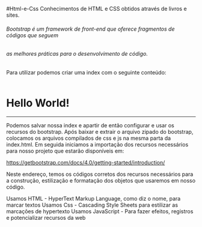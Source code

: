 #Html-e-Css
Conhecimentos de HTML e CSS obtidos através de livros e sites.

###### Bootstrap é um framework de front-end que oferece fragmentos de códigos que seguem
###### as melhores práticas para o desenvolvimento de código.

Para utilizar podemos criar uma index com o seguinte conteúdo:

<!DOCKTYPE HTML>
<meta charset="utf-8">
<html lang="pt">
<header>
<link rel="stylesheet" href="https://maxcdn.bootstrapcdn.com/bootstrap/4.0.0/css/bootstrap.min.css" integrity="sha384-Gn5384xqQ1aoWXA+058RXPxPg6fy4IWvTNh0E263XmFcJlSAwiGgFAW/dAiS6JXm" crossorigin="anonymous">
<link rel="stylesheet" href="bootstrap.min.css">
<title>JavasCript test</title>
</header>

<h1>Hello World!</h1>  

<script src="https://code.jquery.com/jquery-3.2.1.slim.min.js" integrity="sha384-KJ3o2DKtIkvYIK3UENzmM7KCkRr/rE9/Qpg6aAZGJwFDMVNA/GpGFF93hXpG5KkN" crossorigin="anonymous"></script>
<script src="https://cdnjs.cloudflare.com/ajax/libs/popper.js/1.12.9/umd/popper.min.js" integrity="sha384-ApNbgh9B+Y1QKtv3Rn7W3mgPxhU9K/ScQsAP7hUibX39j7fakFPskvXusvfa0b4Q" crossorigin="anonymous"></script>
<script src="https://maxcdn.bootstrapcdn.com/bootstrap/4.0.0/js/bootstrap.min.js" integrity="sha384-JZR6Spejh4U02d8jOt6vLEHfe/JQGiRRSQQxSfFWpi1MquVdAyjUar5+76PVCmYl" crossorigin="anonymous"></script>
<script src="bootstrap.min.js"></script>
<script src="https://cdnjs.cloudflare.com/ajax/libs/jquery/3.6.0/jquery.min.js"></script>
  
-----------------------------------------------------------------------------------------------------------------
  
Podemos salvar nossa index e apartir de então configurar e usar os recursos do bootstrap.
Após baixar e extrair o arquivo zipado do bootstrap, colocamos os arquivos compilados de css e js na mesma parta da index.html.
Em seguida iniciamos a importação dos recursos necessários para nosso projeto que estarão disponíveis em:
  
  https://getbootstrap.com/docs/4.0/getting-started/introduction/
  
Neste endereço, temos os códigos corretos dos recursos necessários para a construção, estilização e formatação dos
objetos que usaremos em nosso código.

  
  Usamos HTML - HyperText Markup Language, como diz o nome, para marcar textos
  Usamos Css - Cascading Style Sheets para estilizar as marcações de hypertexto
  Usamos JavaScript - Para fazer efeitos, registros e potencializar recursos da web
  
